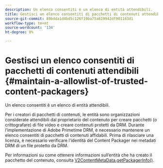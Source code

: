 ```yaml
---
description: Un elenco consentiti è un elenco di entità attendibili.
title: Gestisci un elenco consentiti di pacchetti di contenuti attendibili
source-git-commit: 89bdda1d4bd5c126f19ba75a819942df901183d1
workflow-type: tm+mt
source-wordcount: '134'
ht-degree: 0%

---
```



# Gestisci un elenco consentiti di pacchetti di contenuti attendibili {#maintain-a-allowlist-of-trusted-content-packagers}

Un elenco consentiti è un elenco di entità attendibili.

Per i creatori di pacchetti di contenuti, le entità sono organizzazioni considerate attendibili dal proprietario del contenuto per creare pacchetti (o crittografare) di file video e creare contenuti protetti da DRM. Durante l’implementazione di Adobe Primetime DRM, è necessario mantenere un elenco consentiti di pacchetti di contenuti affidabili. Prima di rilasciare una licenza, è necessario verificare l&#39;identità del Content Packager nei metadati DRM di un file protetto da DRM.

Per informazioni su come ottenere informazioni sull’entità che ha creato il pacchetto del contenuto, consulta [V2ContentMetaData.getPackagerInfo()](https://help.adobe.com/en_US/primetime/api/drm-apis/server/javadocs-flashaccess-pro/com/adobe/flashaccess/sdk/media/drm/keys/v2/V2ContentMetaData.html#getPackagerInfo()).
